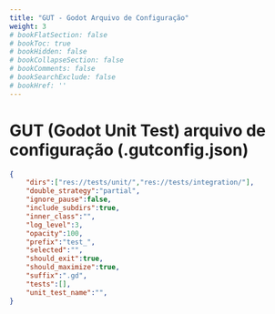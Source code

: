 ```yaml
---
title: "GUT - Godot Arquivo de Configuração"
weight: 3
# bookFlatSection: false
# bookToc: true
# bookHidden: false
# bookCollapseSection: false
# bookComments: false
# bookSearchExclude: false
# bookHref: ''
---
```

# GUT (Godot Unit Test) arquivo de configuração (.gutconfig.json)

```json
{
	"dirs":["res://tests/unit/","res://tests/integration/"],
	"double_strategy":"partial",
	"ignore_pause":false,
	"include_subdirs":true,
	"inner_class":"",
	"log_level":3,
	"opacity":100,
	"prefix":"test_",
	"selected":"",
	"should_exit":true,
	"should_maximize":true,
	"suffix":".gd",
	"tests":[],
	"unit_test_name":"",
}
```
